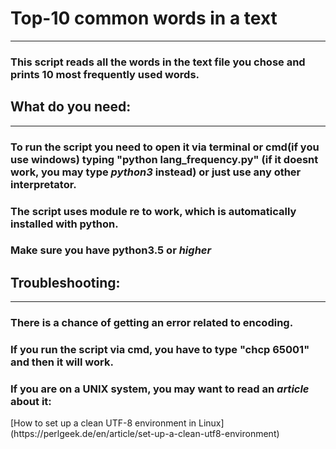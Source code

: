 <h1><b>Top-10 common words in a text</b></h1>
<hr>

<h3>This script reads all the words in the  text file you chose and prints 10 most frequently used words.</h3>

<h2><b>What do you need:</b> </h2>
<hr>

<h3>To run the script you need to open it via terminal or cmd(if you use windows) typing <b>"python lang_frequency.py"</b> (if it doesnt work, you may type <b><i>python3</i></b> instead) or just use any other interpretator.</h3>
<h3>The script uses module <b>re</b> to work, which is <b>automatically installed</b> with python.</h3>
<h3>Make sure you have <b>python3.5</b> or <i>higher</i></h3>

<h2><b>Troubleshooting:</b> </h2>
<hr>

<h3>There is a chance of getting an error related to encoding.</h3>
<h3>If you run the script via <b>cmd</b>, you have to type <b>"chcp 65001"</b> and then it will work.</h3>
<h3>If you are on a <b>UNIX system</b>, you may want to read an <i>article</i>  about it: </h3>
[How to set up a clean UTF-8 environment in Linux](https://perlgeek.de/en/article/set-up-a-clean-utf8-environment)

